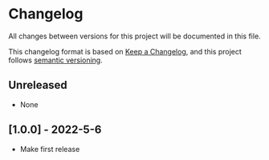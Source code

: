 # Changelog

All changes between versions for this project will be documented in this file.

This changelog format is based on [Keep a Changelog](https://keepachangelog.com/en/1.0.0/), and
this project follows [semantic versioning](https://semver.org/).

## Unreleased

- None

## [1.0.0] - 2022-5-6

- Make first release

